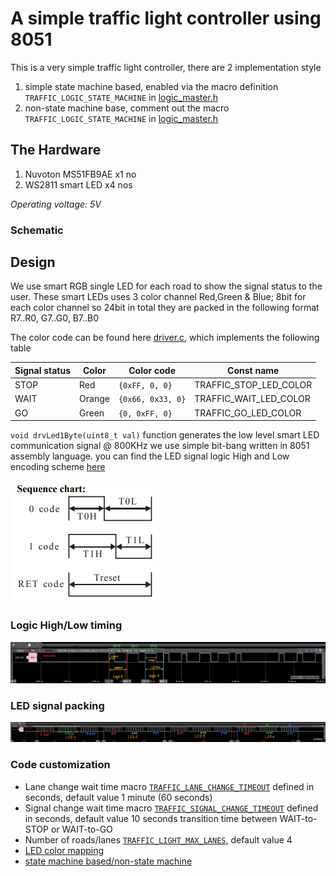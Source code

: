 # A simple traffic light controller using 8051

This is a very simple traffic light controller, there are 2 implementation style

1. simple state machine based, enabled via the macro definition `TRAFFIC_LOGIC_STATE_MACHINE` in [logic_master.h](src/logic_master.h#L21)
2. non-state machine base, comment out the macro `TRAFFIC_LOGIC_STATE_MACHINE` in [logic_master.h](src/logic_master.h#L21)

## The Hardware
1. Nuvoton MS51FB9AE x1 no
2. WS2811 smart LED x4 nos

*Operating voltage: 5V*

### Schematic


## Design

We use smart RGB single LED for each road to show the signal status to the user.
These smart LEDs uses 3 color channel Red,Green & Blue; 8bit for each color channel so 24bit in total
they are packed in the following format R7..R0, G7..G0, B7..B0

The color code can be found here [driver.c](src/driver.c#L18), which implements the following table

|Signal status|Color|Color code|Const name|
|-|-|-|-|
|STOP|Red|`{0xFF, 0, 0}`|TRAFFIC_STOP_LED_COLOR|
|WAIT|Orange|`{0x66, 0x33, 0}`|TRAFFIC_WAIT_LED_COLOR|
|GO|Green|`{0, 0xFF, 0}`|TRAFFIC_GO_LED_COLOR|

`void drvLed1Byte(uint8_t val)` function generates the low level smart LED communication signal @ 800KHz
we use simple bit-bang written in 8051 assembly language. you can find the LED signal logic High and Low encoding scheme [here](https://akizukidenshi.com/goodsaffix/WS2811.pdf)

![Bit encoding](docs/LED_bit_encoding.png)

### Logic High/Low timing
![Bit encoding captured via logic analyzer](docs/LED_bit_encoding_logic_analyzer.png)

### LED signal packing
![WS2811 - 4LEDs signal](docs/ws2811_4leds.png)

### Code customization

- Lane change wait time macro [`TRAFFIC_LANE_CHANGE_TIMEOUT`](src/logic_master.h#L26) defined in seconds, default value 1 minute (60 seconds)
- Signal change wait time macro [`TRAFFIC_SIGNAL_CHANGE_TIMEOUT`](src/logic_master.h#L25) defined in seconds, default value 10 seconds
  transition time between WAIT-to-STOP or WAIT-to-GO
- Number of roads/lanes [`TRAFFIC_LIGHT_MAX_LANES`](src/logic_master.h#L23), default value 4
- [LED color mapping](src/driver.c#L18)
- [state machine based/non-state machine](src/logic_master.h#L21)
